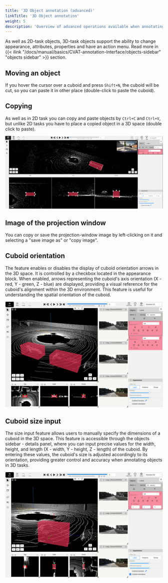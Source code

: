 ```yaml
---
title: '3D Object annotation (advanced)'
linkTitle: '3D Object annotation'
weight: 5
description: 'Overview of advanced operations available when annotating 3D objects.'
---
```


As well as 2D-task objects, 3D-task objects support the ability to change appearance, attributes,
properties and have an action menu. Read more in
{{< ilink "/docs/manual/basics/CVAT-annotation-Interface/objects-sidebar" "objects sidebar" >}} section.

## Moving an object

If you hover the cursor over a cuboid and press `Shift+N`, the cuboid will be cut,
so you can paste it in other place (double-click to paste the cuboid).

## Copying

As well as in 2D task you can copy and paste objects by `Ctrl+C` and `Ctrl+V`,
but unlike 2D tasks you have to place a copied object in a 3D space (double click to paste).

  ![](/images/gif030_carla_town3.gif)

## Image of the projection window

You can copy or save the projection-window image by left-clicking on it and selecting a "save image as" or "copy image".

## Cuboid orientation

The feature enables or disables the display of cuboid orientation arrows in the 3D space.
It is controlled by a checkbox located in the appearance block. When enabled, arrows representing
the cuboid's axis orientation (X - red, Y - green, Z - blue) are displayed, providing a visual reference
for the cuboid's alignment within the 3D environment. This feature is useful for understanding the spatial
orientation of the cuboid.

  ![](/images/cuboid_orientation.gif)


## Cuboid size input

The size input feature allows users to manually specify the dimensions of a cuboid in the 3D space.
This feature is accessible through the objects sidebar - details panel, where you can input precise
values for the width, height, and length (X - width, Y - height, Z - length) of the cuboid.
By entering these values, the cuboid's size is adjusted accordingly to its orientation, providing
greater control and accuracy when annotating objects in 3D tasks.

  ![](/images/cuboid_size_input.gif)
